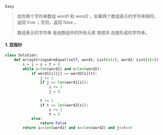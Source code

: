 `Easy`

> 给你两个字符串数组 word1 和 word2 。如果两个数组表示的字符串相同，返回 true ；否则，返回 false 。
>
> 数组表示的字符串 是由数组中的所有元素 按顺序 连接形成的字符串。
>

#### 1. 双指针

```python
class Solution:
    def arrayStringsAreEqual(self, word1: List[str], word2: List[str]) -> bool:
        i = j = s = t = 0
        while i<len(word1) and s<len(word2):
            if word1[i][j] == word2[s][t]:
                j += 1
                if j == len(word1[i]):
                    i += 1
                    j = 0
                    
                t += 1
                if t == len(word2[s]):
                    s += 1
                    t = 0
            else:
                return False
        return i==len(word1) and s==len(word2) and j==t==0
```

